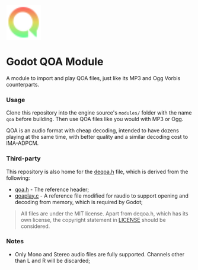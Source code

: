 <img src="https://github.com/DeeJayLSP/godot-qoa-module/raw/master/editor/icons/AudioStreamQOA.svg" alt="AudioStreamQOA.svg" width=94/>

# Godot QOA Module
A module to import and play QOA files, just like its MP3 and Ogg Vorbis counterparts.

### Usage
Clone this repository into the engine source's `modules/` folder with the name `qoa` before building. Then use QOA files like you would with MP3 or Ogg.

QOA is an audio format with cheap decoding, intended to have dozens playing at the same time, with better quality and a similar decoding cost to IMA-ADPCM.

### Third-party
This repository is also home for the [deqoa.h](https://github.com/DeeJayLSP/blob/master/thirdparty/deqoa.h) file, which is derived from the following:
- [qoa.h](https://github.com/phoboslab/qoa/blob/master/qoa.h) - The reference header;
- [qoaplay.c](https://github.com/raysan5/raudio/blob/master/src/external/qoaplay.c) - A reference file modified for raudio to support opening and decoding from memory, which is required by Godot;

> All files are under the MIT license. Apart from deqoa.h, which has its own license, the copyright statement in [LICENSE](https://github.com/DeeJayLSP/godot-qoa-module/blob/master/LICENSE) should be considered.

### Notes
- Only Mono and Stereo audio files are fully supported. Channels other than L and R will be discarded;
